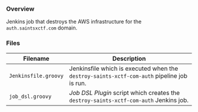 ### Overview

Jenkins job that destroys the AWS infrastructure for the `auth.saintsxctf.com` domain.

### Files

| Filename                  | Description                                                                                      |
|---------------------------|--------------------------------------------------------------------------------------------------|
| `Jenkinsfile.groovy`      | Jenkinsfile which is executed when the `destroy-saints-xctf-com-auth` pipeline job is run.       |
| `job_dsl.groovy`          | *Job DSL Plugin* script which creates the `destroy-saints-xctf-com-auth` Jenkins job.            |